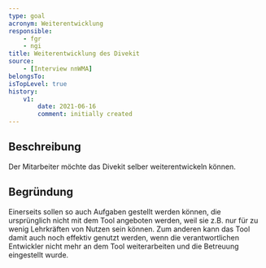```yaml
---
type: goal
acronym: Weiterentwicklung
responsible: 
    - fgr
    - ngi
title: Weiterentwicklung des Divekit
source: 
    - [Interview nnWMA]
belongsTo: 
isTopLevel: true
history:
    v1:
        date: 2021-06-16
        comment: initially created
---
```


## Beschreibung

Der Mitarbeiter möchte das Divekit selber weiterentwickeln können. 

## Begründung

Einerseits sollen so auch Aufgaben gestellt werden können, die ursprünglich nicht mit dem Tool angeboten werden, 
weil sie z.B. nur für zu wenig Lehrkräften von Nutzen sein können. Zum anderen kann das Tool damit auch noch effektiv genutzt werden, wenn die verantwortlichen Entwickler 
nicht mehr an dem Tool weiterarbeiten und die Betreuung eingestellt wurde.
